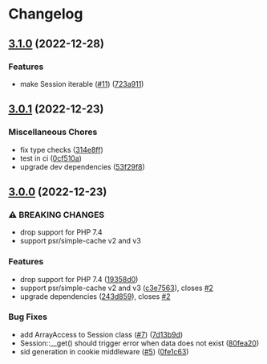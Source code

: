 # Changelog

## [3.1.0](https://github.com/compwright/php-session/compare/v3.0.1...v3.1.0) (2022-12-28)


### Features

* make Session iterable ([#11](https://github.com/compwright/php-session/issues/11)) ([723a911](https://github.com/compwright/php-session/commit/723a9116e16d1a20373b8d7bcee63c789eede86f))

## [3.0.1](https://github.com/compwright/php-session/compare/v3.0.0...v3.0.1) (2022-12-23)


### Miscellaneous Chores

* fix type checks ([314e8ff](https://github.com/compwright/php-session/commit/314e8ff682484819e10e0cf0c63f4d1fb050617a))
* test in ci ([0cf510a](https://github.com/compwright/php-session/commit/0cf510a9fab5899e2bef2c94b6d5207d517ae932))
* upgrade dev dependencies ([53f29f8](https://github.com/compwright/php-session/commit/53f29f8b3d3a97ee4f8a8a7d6c1df17e1458dfe6))

## [3.0.0](https://github.com/compwright/php-session/compare/v2.0.0...v3.0.0) (2022-12-23)


### ⚠ BREAKING CHANGES

* drop support for PHP 7.4
* support psr/simple-cache v2 and v3

### Features

* drop support for PHP 7.4 ([19358d0](https://github.com/compwright/php-session/commit/19358d039685beca8c8ec14e8cba260aeacdc0fa))
* support psr/simple-cache v2 and v3 ([c3e7563](https://github.com/compwright/php-session/commit/c3e756337fe2de35270201cf9a9271d42bc3b4ee)), closes [#2](https://github.com/compwright/php-session/issues/2)
* upgrade dependencies ([243d859](https://github.com/compwright/php-session/commit/243d859028fdfa0f4be4c8761f63a364b0f0e7f2)), closes [#2](https://github.com/compwright/php-session/issues/2)


### Bug Fixes

* add ArrayAccess to Session class ([#7](https://github.com/compwright/php-session/issues/7)) ([7d13b9d](https://github.com/compwright/php-session/commit/7d13b9dd1fea5243f382ad51802146e5d60c963e))
* Session::__get() should trigger error when data does not exist ([80fea20](https://github.com/compwright/php-session/commit/80fea2000d4d4bb624c8e3fecc196a6ba4697899))
* sid generation in cookie middleware ([#5](https://github.com/compwright/php-session/issues/5)) ([0fe1c63](https://github.com/compwright/php-session/commit/0fe1c6322a46acf0b2ce9e4e7072e80563e28279))
